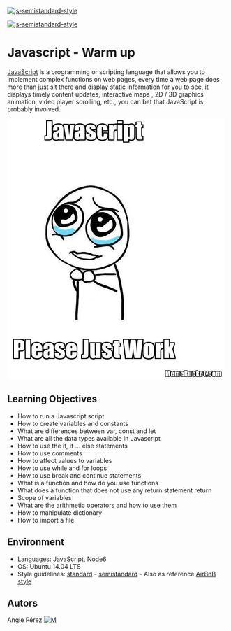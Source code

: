 [![js-semistandard-style](https://img.shields.io/badge/code%20style-semistandard-brightgreen.svg?style=flat-square)](https://github.com/standard/semistandard)

[![js-semistandard-style](https://raw.githubusercontent.com/standard/semistandard/master/badge.svg)](https://github.com/standard/semistandard)

# Javascript - Warm up
[JavaScript](https://developer.mozilla.org/en-US/docs/Learn/Getting_started_with_the_web/JavaScript_basics) is a programming or scripting language that allows you to implement complex functions on web pages, every time a web page does more than just sit there and display static information for you to see, it displays timely content updates, interactive maps , 2D / 3D graphics animation, video player scrolling, etc., you can bet that JavaScript is probably involved.

 <img src="https://github.com/xioperez01/holbertonschool-higher_level_programming/blob/master/0x12-javascript-warm_up/JavaScript_meme.png" alt="Meme">

## Learning Objectives
* How to run a Javascript script
* How to create variables and constants
* What are differences between var, const and let
* What are all the data types available in Javascript
* How to use the if, if ... else statements
* How to use comments
* How to affect values to variables
* How to use while and for loops
* How to use break and continue statements
* What is a function and how do you use functions
* What does a function that does not use any return statement return
* Scope of variables
* What are the arithmetic operators and how to use them
* How to manipulate dictionary
* How to import a file
## Environment
* Languages: JavaScript, Node6
* OS: Ubuntu 14.04 LTS
* Style guidelines: [standard](https://standardjs.com/rules.html) - [semistandard](https://github.com/standard/semistandard) - Also as reference [AirBnB style](https://github.com/airbnb/javascript)
## Autors ##
 Angie Pérez [![M](https://upload.wikimedia.org/wikipedia/fr/thumb/c/c8/Twitter_Bird.svg/30px-Twitter_Bird.svg.png)](https://twitter.com/xiommyperez)
